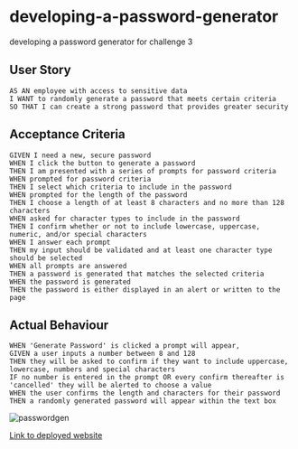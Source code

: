 # developing-a-password-generator

developing a password generator for challenge 3

## User Story

```
AS AN employee with access to sensitive data
I WANT to randomly generate a password that meets certain criteria
SO THAT I can create a strong password that provides greater security
```

## Acceptance Criteria

```
GIVEN I need a new, secure password
WHEN I click the button to generate a password
THEN I am presented with a series of prompts for password criteria
WHEN prompted for password criteria
THEN I select which criteria to include in the password
WHEN prompted for the length of the password
THEN I choose a length of at least 8 characters and no more than 128 characters
WHEN asked for character types to include in the password
THEN I confirm whether or not to include lowercase, uppercase, numeric, and/or special characters
WHEN I answer each prompt
THEN my input should be validated and at least one character type should be selected
WHEN all prompts are answered
THEN a password is generated that matches the selected criteria
WHEN the password is generated
THEN the password is either displayed in an alert or written to the page
```

## Actual Behaviour

```
WHEN 'Generate Password' is clicked a prompt will appear,
GIVEN a user inputs a number between 8 and 128
THEN they will be asked to confirm if they want to include uppercase, lowercase, numbers and special characters
IF no number is entered in the prompt OR every confirm thereafter is 'cancelled' they will be alerted to choose a value
WHEN the user confirms the length and characters for their password
THEN a randomly generated password will appear within the text box
```

![passwordgen](https://user-images.githubusercontent.com/122907573/219322640-2b0ae06f-9226-4630-8e90-e44e0ee0592b.png)

[Link to deployed website](https://faithscoding.github.io/developing-a-password-generator/)
